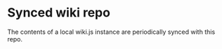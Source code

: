 # Synced wiki repo

The contents of a local wiki.js instance are periodically synced with this repo.
